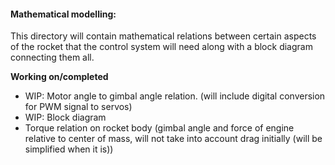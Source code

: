 #### Mathematical modelling:
This directory will contain mathematical relations between certain aspects of the rocket that the control system will need along with a block diagram connecting them all.

**Working on/completed**
- WIP: Motor angle to gimbal angle relation. (will include digital conversion for PWM signal to servos)
- WIP: Block diagram
- Torque relation on rocket body (gimbal angle and force of engine relative to center of mass, will not take into account drag initially (will be simplified when it is))
